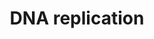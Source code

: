 ---
annotations:
- id: PW:0000098
  parent: regulatory pathway
  type: Pathway Ontology
  value: DNA replication pathway
authors:
- Kdahlquist
- MaintBot
- D.Koren
- Thomas
- Egonw
- Christine Chichester
- Eweitz
description: 'DNA replication, the basis for biological inheritance, is a fundamental
  process occurring in all living organisms to copy their DNA. This process is "replication"
  in that each strand of the original double-stranded DNA molecule serves as template
  for the reproduction of the complementary strand. Hence, following DNA replication,
  two identical DNA molecules have been produced from a single double-stranded DNA
  molecule. Cellular proofreading and error-checking mechanisms ensure near perfect
  fidelity for DNA replication.  Source: [[wikipedia:DNA_replication|Wikipedia]]'
last-edited: 2021-05-15
organisms:
- Drosophila melanogaster
redirect_from:
- /index.php/Pathway:WP565
- /instance/WP565
- /instance/WP565_r116917
revision: r116917
schema-jsonld:
- '@context': https://schema.org/
  '@id': https://wikipathways.github.io/pathways/WP565.html
  '@type': Dataset
  creator:
    '@type': Organization
    name: WikiPathways
  description: 'DNA replication, the basis for biological inheritance, is a fundamental
    process occurring in all living organisms to copy their DNA. This process is "replication"
    in that each strand of the original double-stranded DNA molecule serves as template
    for the reproduction of the complementary strand. Hence, following DNA replication,
    two identical DNA molecules have been produced from a single double-stranded DNA
    molecule. Cellular proofreading and error-checking mechanisms ensure near perfect
    fidelity for DNA replication.  Source: [[wikipedia:DNA_replication|Wikipedia]]'
  keywords:
  - CDC45L
  - CG12018
  - CG5971
  - CG8142
  - CG9273
  - DNApol-alpha180
  - DNApol-alpha50
  - DNApol-alpha73
  - DNApol-delta
  - DNApol-epsilon
  - DNAprim
  - Gnf1
  - Mcm10
  - Mcm2
  - Mcm3
  - Mcm5
  - Mcm6
  - Mcm7
  - Orc1
  - Orc2
  - Orc4
  - Orc5
  - Orc6
  - Pole2
  - RfC3
  - RfC38
  - RfC40
  - RpA-70
  - RpL40
  - Ubi-p63E
  - dpa
  - dup
  - l(1)G0148
  - lat
  - mus209
  license: CC0
  name: DNA replication
seo: CreativeWork
title: DNA replication
wpid: WP565
---